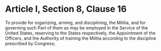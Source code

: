 # Article I, Section 8, Clause 16

To provide for organizing, arming, and disciplining, the Militia, and for
governing such Part of them as may be employed in the Service of the United
States, reserving to the States respectively, the Appointment of the
Officers, and the Authority of training the Militia according to the
discipline prescribed by Congress;

